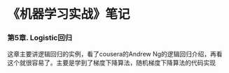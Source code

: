 《机器学习实战》笔记
===

### 第5章. Logistic回归

这章主要讲逻辑回归的实例，看了cousera的Andrew Ng的逻辑回归介绍，再看这个就很容易了。主要是学到了梯度下降算法，随机梯度下降算法的代码实现

